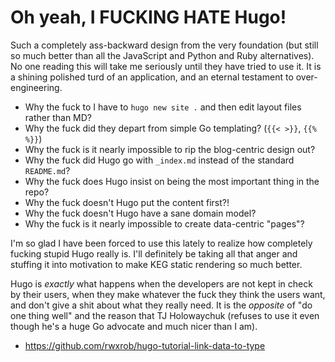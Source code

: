 # Oh yeah, I FUCKING HATE Hugo!

Such a completely ass-backward design from the very foundation (but still so much better than all the JavaScript and Python and Ruby alternatives). No one reading this will take me seriously until they have tried to use it. It is a shining polished turd of an application, and an eternal testament to over-engineering.

* Why the fuck to I have to `hugo new site .` and then edit layout files rather than MD?
* Why the fuck did they depart from simple Go templating? (`{{< >}}`, `{{% %}}`)
* Why the fuck is it nearly impossible to rip the blog-centric design out?
* Why the fuck did Hugo go with `_index.md` instead of the standard `README.md`?
* Why the fuck does Hugo insist on being the most important thing in the repo?
* Why the fuck doesn't Hugo put the content first?!
* Why the fuck doesn't Hugo have a sane domain model?
* Why the fuck is it nearly impossible to create data-centric "pages"?

I'm so glad I have been forced to use this lately to realize how completely fucking stupid Hugo really is. I'll definitely be taking all that anger and stuffing it into motivation to make KEG static rendering so much better.

Hugo is *exactly* what happens when the developers are not kept in check by their users, when they make whatever the fuck they think the users want, and don't give a shit about what they really need. It is the *opposite* of "do one thing well" and the reason that TJ Holowaychuk (refuses to use it even though he's a huge Go advocate and much nicer than I am).

* <https://github.com/rwxrob/hugo-tutorial-link-data-to-type>
